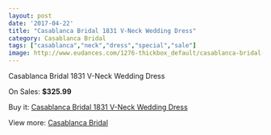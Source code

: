 ```yaml
---
layout: post
date: '2017-04-22'
title: "Casablanca Bridal 1831 V-Neck Wedding Dress"
category: Casablanca Bridal
tags: ["casablanca","neck","dress","special","sale"]
image: http://www.eudances.com/1276-thickbox_default/casablanca-bridal-1831-v-neck-wedding-dress.jpg
---
```

Casablanca Bridal 1831 V-Neck Wedding Dress

On Sales: **$325.99**
<a href="https://www.eudances.com/en/casablanca-bridal/452-casablanca-bridal-1831-v-neck-wedding-dress.html"><amp-img layout="responsive" width="600" height="600" src="//www.eudances.com/1276-thickbox_default/casablanca-bridal-1831-v-neck-wedding-dress.jpg" alt="Casablanca Bridal 1831 V-Neck Wedding Dress 0" /></a>
<a href="https://www.eudances.com/en/casablanca-bridal/452-casablanca-bridal-1831-v-neck-wedding-dress.html"><amp-img layout="responsive" width="600" height="600" src="//www.eudances.com/1278-thickbox_default/casablanca-bridal-1831-v-neck-wedding-dress.jpg" alt="Casablanca Bridal 1831 V-Neck Wedding Dress 1" /></a>
<a href="https://www.eudances.com/en/casablanca-bridal/452-casablanca-bridal-1831-v-neck-wedding-dress.html"><amp-img layout="responsive" width="600" height="600" src="//www.eudances.com/1277-thickbox_default/casablanca-bridal-1831-v-neck-wedding-dress.jpg" alt="Casablanca Bridal 1831 V-Neck Wedding Dress 2" /></a>

Buy it: [Casablanca Bridal 1831 V-Neck Wedding Dress](https://www.eudances.com/en/casablanca-bridal/452-casablanca-bridal-1831-v-neck-wedding-dress.html "Casablanca Bridal 1831 V-Neck Wedding Dress")

View more: [Casablanca Bridal](https://www.eudances.com/en/4-casablanca-bridal "Casablanca Bridal")